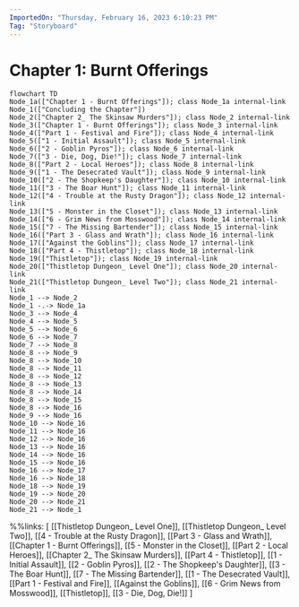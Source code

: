 ```yaml
---
ImportedOn: "Thursday, February 16, 2023 6:10:23 PM"
Tag: "Storyboard"
---
```

# Chapter 1: Burnt Offerings
```mermaid
flowchart TD
Node_1a(["Chapter 1 - Burnt Offerings"]); class Node_1a internal-link
Node_1(["Concluding the Chapter"])
Node_2(["Chapter 2_ The Skinsaw Murders"]); class Node_2 internal-link
Node_3(["Chapter 1 - Burnt Offerings"]); class Node_3 internal-link
Node_4(["Part 1 - Festival and Fire"]); class Node_4 internal-link
Node_5(["1 - Initial Assault"]); class Node_5 internal-link
Node_6(["2 - Goblin Pyros"]); class Node_6 internal-link
Node_7(["3 - Die, Dog, Die!"]); class Node_7 internal-link
Node_8(["Part 2 - Local Heroes"]); class Node_8 internal-link
Node_9(["1 - The Desecrated Vault"]); class Node_9 internal-link
Node_10(["2 - The Shopkeep's Daughter"]); class Node_10 internal-link
Node_11(["3 - The Boar Hunt"]); class Node_11 internal-link
Node_12(["4 - Trouble at the Rusty Dragon"]); class Node_12 internal-link
Node_13(["5 - Monster in the Closet"]); class Node_13 internal-link
Node_14(["6 - Grim News from Mosswood"]); class Node_14 internal-link
Node_15(["7 - The Missing Bartender"]); class Node_15 internal-link
Node_16(["Part 3 - Glass and Wrath"]); class Node_16 internal-link
Node_17(["Against the Goblins"]); class Node_17 internal-link
Node_18(["Part 4 - Thistletop"]); class Node_18 internal-link
Node_19(["Thistletop"]); class Node_19 internal-link
Node_20(["Thistletop Dungeon_ Level One"]); class Node_20 internal-link
Node_21(["Thistletop Dungeon_ Level Two"]); class Node_21 internal-link
Node_1 --> Node_2
Node_1 -.-> Node_1a
Node_3 --> Node_4
Node_4 --> Node_5
Node_5 --> Node_6
Node_6 --> Node_7
Node_7 --> Node_8
Node_8 --> Node_9
Node_8 --> Node_10
Node_8 --> Node_11
Node_8 --> Node_12
Node_8 --> Node_13
Node_8 --> Node_14
Node_8 --> Node_15
Node_8 --> Node_16
Node_9 --> Node_16
Node_10 --> Node_16
Node_11 --> Node_16
Node_12 --> Node_16
Node_13 --> Node_16
Node_14 --> Node_16
Node_15 --> Node_16
Node_16 --> Node_17
Node_16 --> Node_18
Node_18 --> Node_19
Node_19 --> Node_20
Node_20 --> Node_21
Node_21 --> Node_1
```
%%links: [ [[Thistletop Dungeon_ Level One]], [[Thistletop Dungeon_ Level Two]], [[4 - Trouble at the Rusty Dragon]], [[Part 3 - Glass and Wrath]], [[Chapter 1 - Burnt Offerings]], [[5 - Monster in the Closet]], [[Part 2 - Local Heroes]], [[Chapter 2_ The Skinsaw Murders]], [[Part 4 - Thistletop]], [[1 - Initial Assault]], [[2 - Goblin Pyros]], [[2 - The Shopkeep's Daughter]], [[3 - The Boar Hunt]], [[7 - The Missing Bartender]], [[1 - The Desecrated Vault]], [[Part 1 - Festival and Fire]], [[Against the Goblins]], [[6 - Grim News from Mosswood]], [[Thistletop]], [[3 - Die, Dog, Die!]] ]
